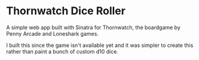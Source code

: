 # Thornwatch Dice Roller
A simple web app built with Sinatra for Thornwatch, the boardgame by Penny Arcade and Loneshark games. 

I built this since the game isn't available yet and it was simpler to create this rather than paint a bunch of custom d10 dice.
